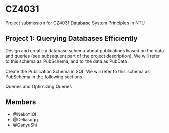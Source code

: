 # CZ4031
Project submission for CZ4031 Database System Principles in NTU

## Project 1: Querying Databases Efficiently

Design and create a database schema about publications based on the data and queries (see subsequent
part of the project description). We will refer to this schema as PubSchema, and to the data as PubData.

Create the Publication Schema in SQL We will refer to this schema as PubSchema in the
following sections.

Queries and Optimizing Queries

## Members

- @NekoYIQI
- @Celiasqqq
- @GanyuShi

